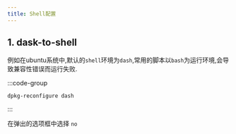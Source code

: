 ```yaml
---
title: Shell配置
---
```


## 1. dask-to-shell

例如在ubuntu系统中,默认的`shell`环境为`dash`,常用的脚本以`bash`为运行环境,会导致兼容性错误而运行失败.

:::code-group

```shell [Ubuntu]
dpkg-reconfigure dash
```

:::

在弹出的选项框中选择 `no`